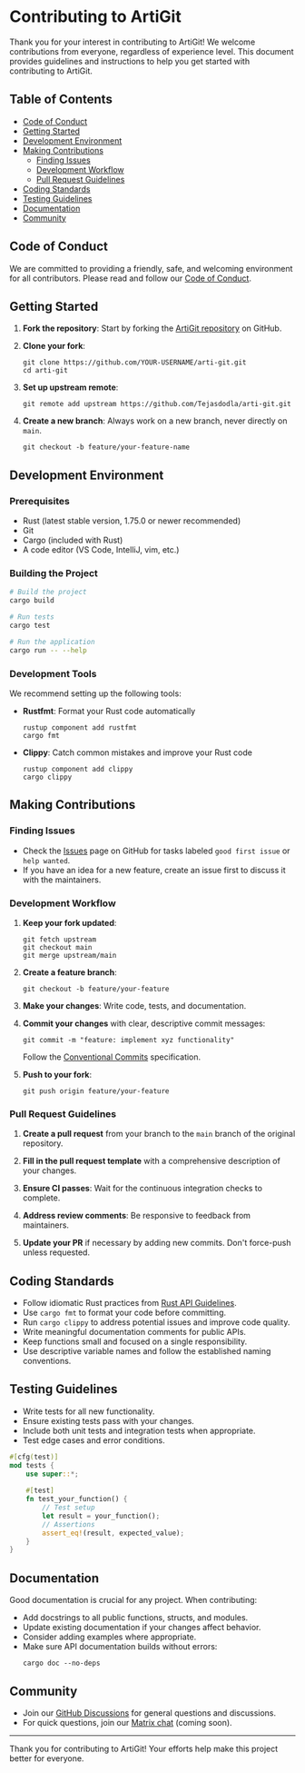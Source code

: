 # Contributing to ArtiGit

Thank you for your interest in contributing to ArtiGit! We welcome contributions from everyone, regardless of experience level. This document provides guidelines and instructions to help you get started with contributing to ArtiGit.

## Table of Contents

- [Code of Conduct](#code-of-conduct)
- [Getting Started](#getting-started)
- [Development Environment](#development-environment)
- [Making Contributions](#making-contributions)
  - [Finding Issues](#finding-issues)
  - [Development Workflow](#development-workflow)
  - [Pull Request Guidelines](#pull-request-guidelines)
- [Coding Standards](#coding-standards)
- [Testing Guidelines](#testing-guidelines)
- [Documentation](#documentation)
- [Community](#community)

## Code of Conduct

We are committed to providing a friendly, safe, and welcoming environment for all contributors. Please read and follow our [Code of Conduct](CODE_OF_CONDUCT.md).

## Getting Started

1. **Fork the repository**: Start by forking the [ArtiGit repository](https://github.com/Tejasdodla/arti-git) on GitHub.

2. **Clone your fork**: 
   ```
   git clone https://github.com/YOUR-USERNAME/arti-git.git
   cd arti-git
   ```

3. **Set up upstream remote**:
   ```
   git remote add upstream https://github.com/Tejasdodla/arti-git.git
   ```

4. **Create a new branch**: Always work on a new branch, never directly on `main`.
   ```
   git checkout -b feature/your-feature-name
   ```

## Development Environment

### Prerequisites

- Rust (latest stable version, 1.75.0 or newer recommended)
- Git
- Cargo (included with Rust)
- A code editor (VS Code, IntelliJ, vim, etc.)

### Building the Project

```bash
# Build the project
cargo build

# Run tests
cargo test

# Run the application
cargo run -- --help
```

### Development Tools

We recommend setting up the following tools:

- **Rustfmt**: Format your Rust code automatically
  ```
  rustup component add rustfmt
  cargo fmt
  ```

- **Clippy**: Catch common mistakes and improve your Rust code
  ```
  rustup component add clippy
  cargo clippy
  ```

## Making Contributions

### Finding Issues

- Check the [Issues](https://github.com/Tejasdodla/arti-git/issues) page on GitHub for tasks labeled `good first issue` or `help wanted`.
- If you have an idea for a new feature, create an issue first to discuss it with the maintainers.

### Development Workflow

1. **Keep your fork updated**:
   ```
   git fetch upstream
   git checkout main
   git merge upstream/main
   ```

2. **Create a feature branch**:
   ```
   git checkout -b feature/your-feature
   ```

3. **Make your changes**: Write code, tests, and documentation.

4. **Commit your changes** with clear, descriptive commit messages:
   ```
   git commit -m "feature: implement xyz functionality"
   ```

   Follow the [Conventional Commits](https://www.conventionalcommits.org/) specification.

5. **Push to your fork**:
   ```
   git push origin feature/your-feature
   ```

### Pull Request Guidelines

1. **Create a pull request** from your branch to the `main` branch of the original repository.

2. **Fill in the pull request template** with a comprehensive description of your changes.

3. **Ensure CI passes**: Wait for the continuous integration checks to complete.

4. **Address review comments**: Be responsive to feedback from maintainers.

5. **Update your PR** if necessary by adding new commits. Don't force-push unless requested.

## Coding Standards

- Follow idiomatic Rust practices from [Rust API Guidelines](https://rust-lang.github.io/api-guidelines/).
- Use `cargo fmt` to format your code before committing.
- Run `cargo clippy` to address potential issues and improve code quality.
- Write meaningful documentation comments for public APIs.
- Keep functions small and focused on a single responsibility.
- Use descriptive variable names and follow the established naming conventions.

## Testing Guidelines

- Write tests for all new functionality.
- Ensure existing tests pass with your changes.
- Include both unit tests and integration tests when appropriate.
- Test edge cases and error conditions.

```rust
#[cfg(test)]
mod tests {
    use super::*;
    
    #[test]
    fn test_your_function() {
        // Test setup
        let result = your_function();
        // Assertions
        assert_eq!(result, expected_value);
    }
}
```

## Documentation

Good documentation is crucial for any project. When contributing:

- Add docstrings to all public functions, structs, and modules.
- Update existing documentation if your changes affect behavior.
- Consider adding examples where appropriate.
- Make sure API documentation builds without errors:
  ```
  cargo doc --no-deps
  ```

## Community

- Join our [GitHub Discussions](https://github.com/Tejasdodla/arti-git/discussions) for general questions and discussions.
- For quick questions, join our [Matrix chat](https://matrix.to/#/#artigit:matrix.org) (coming soon).

---

Thank you for contributing to ArtiGit! Your efforts help make this project better for everyone.